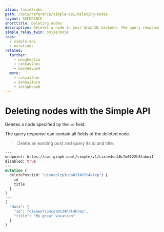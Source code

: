```yaml
---
alias: fasie2rahv
path: /docs/reference/simple-api/deleting-nodes
layout: REFERENCE
shorttitle: Deleting nodes
description: Deletes a node in your GraphQL backend. The query response can contain all fields of the deleted node.
simple_relay_twin: oojie3ooje
tags:
  - simple-api
  - mutations
related:
  further:
    - wooghee1za
    - cahkav7nei
    - koo4eevun4
  more:
    - cahzai2eur
    - dah6aifoce
    - iet3phoum8
---
```


# Deleting nodes with the Simple API

Deletes a node specified by the `id` field.

The query response can contain all fields of the deleted node.

> Delete an existing post and query its id and title:

```graphql
---
endpoint: https://api.graph.cool/simple/v1/cixne4sn40c7m0122h8fabni1
disabled: true
---
mutation {
  deletePost(id: "cixneo7zp3cda0134h7t4klep") {
    id
    title
  }
}
---
{
  "data": {
    "id": "cixneo7zp3cda0134h7t4klep",
    "title": "My great Vacation"
  }
}
```
